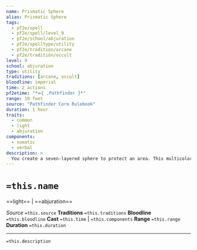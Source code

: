 ```yaml
---
name: Prismatic Sphere
alias: Prismatic Sphere
tags:
  - pf2e/spell
  - pf2e/spell/level_9
  - pf2e/school/abjuration
  - pf2e/spelltype/utility
  - pf2e/tradition/arcane
  - pf2e/tradition/occult
level: 9
school: abjuration
type: utility
traditions: [arcane, occult]
bloodline: imperial
time: 2 actions
pf2etime: "*⬺{ .Pathfinder }*"
range: 10 feet
source: "Pathfinder Core Rulebook"
duration: 1 hour
traits:
  - common
  - light
  - abjuration
components:
  - somatic
  - verbal
description: >
  You create a seven-layered sphere to protect an area. This multicolored sphere functions like a [[Prismatic Wall]] but is shaped in a 10-foot burst centered on a corner of your space. You must form the sphere in an unbroken open space so its edges don't pass through any creatures or objects, or the spell is lost.
---
```

# `=this.name`
==light== | ==abjuration==

*Source* `=this.source`
**Traditions** `=this.traditions`
**Bloodline** `=this.bloodline`
**Cast** `=this.time` | `=this.components`
**Range** `=this.range`
**Duration** `=this.duration`

***
`=this.description`